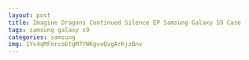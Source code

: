 ```yaml
---
layout: post
title: Imagine Dragons Continued Silence EP Samsung Galaxy S9 Case
tags: samsung galaxy s9
categories: samsung
img: 1Yc4qMFnrco6tgM7YWKgvxQvgArKjzBnv
---
```


